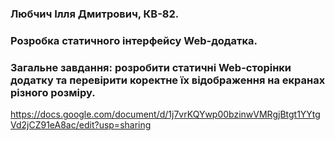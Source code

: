 ### Любчич Ілля Дмитрович, КВ-82.
### Розробка статичного інтерфейсу Web-додатка.
### Загальне завдання: розробити статичні Web-сторінки додатку та перевірити коректне їх відображення на екранах різного розміру.
https://docs.google.com/document/d/1j7vrKQYwp00bzinwVMRgjBtgt1YYtgVd2jCZ91eA8ac/edit?usp=sharing
